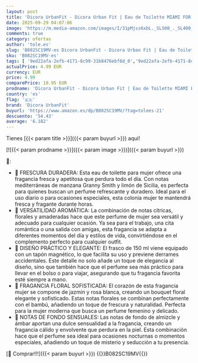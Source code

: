 ```yaml
---
layout: post
title: 'Dicora UrbanFit - Dicora Urban Fit | Eau de Toilette MIAMI FOR HER | Perfume de Mujer | Fragancia Cítrica Fresca | Manzana  Limón  Jazmín  Rosa Blanca  Almizcle | 150 ml'
date: 2025-09-29 04:07:06
image: 'https://m.media-amazon.com/images/I/31pMjss6xbL._SL500_._SL400_.jpg'
comments: true
category: ofertas
author: 'tole.es'
slug: 'B082SC19MV-es Dicora UrbanFit - Dicora Urban Fit | Eau de Toilette MIAMI...'
sku: 'B082SC19MV-es'
tags: [ '9ed22afa-2efb-4171-8c99-31b8476ebf6d_0','9ed22afa-2efb-4171-8c99-31b8476ebf6d_1101','9ed22afa-2efb-4171-8c99-31b8476ebf6d_4701','9ed22afa-2efb-4171-8c99-31b8476ebf6d_5001','9ed22afa-2efb-4171-8c99-31b8476ebf6d_6401','9ed22afa-2efb-4171-8c99-31b8476ebf6d_9901','Agua de tocador para mujeres','Arborist Merchandising Root','Belleza','Esenciales del día a día: Belleza','Fragancias para mujeres','New arrivals in beauty','Novedades: Beleza','Perfumes y fragancias','Self Service','Special Features Stores','Top Brands Beauty Fragrances','Top Brands Beauty Selection','Top Brands Perfumes Selection','de','dicora urbanfit','eau','toilette','top brands_beauty','🇪🇸', ]
actualPrice: 4.99 EUR
currency: EUR
price: 4.99
comparePrice: 10.95 EUR
prodname: 'Dicora UrbanFit - Dicora Urban Fit | Eau de Toilette MIAMI FOR HER | Perfume de Mujer | Fragancia Cítrica Fresca | Manzana  Limón  Jazmín  Rosa Blanca  Almizcle | 150 ml'
country: 'es'
flag: '🇪🇸'
brand: 'Dicora UrbanFit'
buyurl: 'https://www.amazon.es/dp/B082SC19MV/?tag=tolees-21'
descuento: '54.43'
average: '6.182'
---
```


Tienes [{{< param title >}}]({{< param buyurl >}}) aqui!

[![{{< param prodname >}}]({{< param image >}})]({{< param buyurl >}})

🔎:

- 🍎 FRESCURA DURADERA: Esta eau de toilette para mujer ofrece una fragancia fresca y apetitosa que perdura todo el día. Con notas mediterráneas de manzana Granny Smith y limón de Sicilia, es perfecta para quienes buscan un perfume refrescante y duradero. Ideal para el uso diario o para ocasiones especiales, esta colonia mujer te mantendrá fresca y fragante durante horas.
- 🍋 VERSATILIDAD AROMÁTICA: La combinación de notas cítricas, florales y amaderadas hace que este perfume de mujer sea versátil y adecuado para cualquier ocasión. Ya sea para el trabajo, una cita romántica o una salida con amigas, esta fragancia se adapta a diferentes momentos del día y estilos de vida, convirtiéndose en el complemento perfecto para cualquier outfit.
- 🧲 DISEÑO PRÁCTICO Y ELEGANTE: El frasco de 150 ml viene equipado con un tapón magnético, lo que facilita su uso y previene derrames accidentales. Este detalle no solo añade un toque de elegancia al diseño, sino que también hace que el perfume sea más práctico para llevar en el bolso o para viajar, asegurando que tu fragancia favorita esté siempre a mano.
- 🌸 FRAGANCIA FLORAL SOFISTICADA: El corazón de esta fragancia mujer se compone de jazmín y rosa blanca, creando un bouquet floral elegante y sofisticado. Estas notas florales se combinan perfectamente con el bambú, añadiendo un toque de frescura y naturalidad. Perfecta para la mujer moderna que busca un perfume femenino y delicado.
- 🌿 NOTAS DE FONDO SENSUALES: Las notas de fondo de almizcle y ámbar aportan una dulce sensualidad a la fragancia, creando un fragancia cálido y envolvente que perdura en la piel. Esta combinación hace que el perfume sea ideal para ocasiones nocturnas o momentos especiales, añadiendo un toque de misterio y seducción a tu presencia.

[🛒 Comprar!!!]({{< param buyurl >}})
{{<world>}}B082SC19MV{{</world>}}

